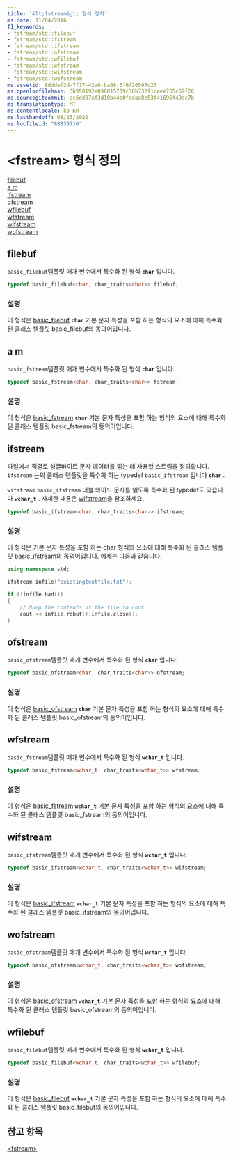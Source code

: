 ```yaml
---
title: '&lt;fstream&gt; 형식 정의'
ms.date: 11/04/2016
f1_keywords:
- fstream/std::filebuf
- fstream/std::fstream
- fstream/std::ifstream
- fstream/std::ofstream
- fstream/std::wfilebuf
- fstream/std::wfstream
- fstream/std::wifstream
- fstream/std::wofstream
ms.assetid: 8dddef2d-7f17-42a6-ba08-6f6f20597d23
ms.openlocfilehash: 3b950192e098815739c30b732f1caee755c69f26
ms.sourcegitcommit: ec6dd97ef3d10b44e0fedaa8e53f41696f49ac7b
ms.translationtype: MT
ms.contentlocale: ko-KR
ms.lasthandoff: 08/25/2020
ms.locfileid: "88835716"
---
```

# <a name="ltfstreamgt-typedefs"></a>&lt;fstream&gt; 형식 정의

[filebuf](#filebuf)\
[a m](#fstream)\
[ifstream](#ifstream)\
[ofstream](#ofstream)\
[wfilebuf](#wfilebuf)\
[wfstream](#wfstream)\
[wifstream](#wifstream)\
[wofstream](#wofstream)

## <a name="filebuf"></a><a name="filebuf"></a> filebuf

`basic_filebuf`템플릿 매개 변수에서 특수화 된 형식 **`char`** 입니다.

```cpp
typedef basic_filebuf<char, char_traits<char>> filebuf;
```

### <a name="remarks"></a>설명

이 형식은 [basic_filebuf](../standard-library/basic-filebuf-class.md) **`char`** 기본 문자 특성을 포함 하는 형식의 요소에 대해 특수화 된 클래스 템플릿 basic_filebuf의 동의어입니다.

## <a name="fstream"></a><a name="fstream"></a> a m

`basic_fstream`템플릿 매개 변수에서 특수화 된 형식 **`char`** 입니다.

```cpp
typedef basic_fstream<char, char_traits<char>> fstream;
```

### <a name="remarks"></a>설명

이 형식은 [basic_fstream](../standard-library/basic-fstream-class.md) **`char`** 기본 문자 특성을 포함 하는 형식의 요소에 대해 특수화 된 클래스 템플릿 basic_fstream의 동의어입니다.

## <a name="ifstream"></a><a name="ifstream"></a> ifstream

파일에서 직렬로 싱글바이트 문자 데이터를 읽는 데 사용할 스트림을 정의합니다. `ifstream` 는의 클래스 템플릿을 특수화 하는 typedef `basic_ifstream` 입니다 **`char`** .

`wifstream` `basic_ifstream` 더블 와이드 문자를 읽도록 특수화 된 typedef도 있습니다 **`wchar_t`** . 자세한 내용은 [wifstream](../standard-library/fstream-typedefs.md#wifstream)을 참조하세요.

```cpp
typedef basic_ifstream<char, char_traits<char>> ifstream;
```

### <a name="remarks"></a>설명

이 형식은 기본 문자 특성을 포함 하는 char 형식의 요소에 대해 특수화 된 클래스 템플릿 [basic_ifstream](../standard-library/basic-ifstream-class.md)의 동의어입니다. 예제는 다음과 같습니다.

```cpp
using namespace std;

ifstream infile("existingtextfile.txt");

if (!infile.bad())
{
    // Dump the contents of the file to cout.
    cout << infile.rdbuf();infile.close();
}
```

## <a name="ofstream"></a><a name="ofstream"></a> ofstream

`basic_ofstream`템플릿 매개 변수에서 특수화 된 형식 **`char`** 입니다.

```cpp
typedef basic_ofstream<char, char_traits<char>> ofstream;
```

### <a name="remarks"></a>설명

이 형식은 [basic_ofstream](../standard-library/basic-ofstream-class.md) **`char`** 기본 문자 특성을 포함 하는 형식의 요소에 대해 특수화 된 클래스 템플릿 basic_ofstream의 동의어입니다.

## <a name="wfstream"></a><a name="wfstream"></a> wfstream

`basic_fstream`템플릿 매개 변수에서 특수화 된 형식 **`wchar_t`** 입니다.

```cpp
typedef basic_fstream<wchar_t, char_traits<wchar_t>> wfstream;
```

### <a name="remarks"></a>설명

이 형식은 [basic_fstream](../standard-library/basic-fstream-class.md) **`wchar_t`** 기본 문자 특성을 포함 하는 형식의 요소에 대해 특수화 된 클래스 템플릿 basic_fstream의 동의어입니다.

## <a name="wifstream"></a><a name="wifstream"></a> wifstream

`basic_ifstream`템플릿 매개 변수에서 특수화 된 형식 **`wchar_t`** 입니다.

```cpp
typedef basic_ifstream<wchar_t, char_traits<wchar_t>> wifstream;
```

### <a name="remarks"></a>설명

이 형식은 [basic_ifstream](../standard-library/basic-ifstream-class.md) **`wchar_t`** 기본 문자 특성을 포함 하는 형식의 요소에 대해 특수화 된 클래스 템플릿 basic_ifstream의 동의어입니다.

## <a name="wofstream"></a><a name="wofstream"></a> wofstream

`basic_ofstream`템플릿 매개 변수에서 특수화 된 형식 **`wchar_t`** 입니다.

```cpp
typedef basic_ofstream<wchar_t, char_traits<wchar_t>> wofstream;
```

### <a name="remarks"></a>설명

이 형식은 [basic_ofstream](../standard-library/basic-ofstream-class.md) **`wchar_t`** 기본 문자 특성을 포함 하는 형식의 요소에 대해 특수화 된 클래스 템플릿 basic_ofstream의 동의어입니다.

## <a name="wfilebuf"></a><a name="wfilebuf"></a> wfilebuf

`basic_filebuf`템플릿 매개 변수에서 특수화 된 형식 **`wchar_t`** 입니다.

```cpp
typedef basic_filebuf<wchar_t, char_traits<wchar_t>> wfilebuf;
```

### <a name="remarks"></a>설명

이 형식은 [basic_filebuf](../standard-library/basic-filebuf-class.md) **`wchar_t`** 기본 문자 특성을 포함 하는 형식의 요소에 대해 특수화 된 클래스 템플릿 basic_filebuf의 동의어입니다.

## <a name="see-also"></a>참고 항목

[\<fstream>](../standard-library/fstream.md)
